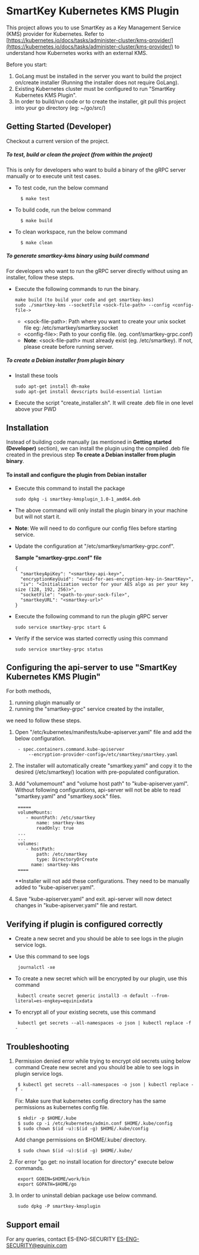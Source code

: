 # SmartKey Kubernetes KMS Plugin

This project allows you to use SmartKey as a Key Management Service (KMS) provider for Kubernetes. Refer to [https://kubernetes.io/docs/tasks/administer-cluster/kms-provider/](https://kubernetes.io/docs/tasks/administer-cluster/kms-provider/) to understand how Kubernetes works with an external KMS.

Before you start:
1. GoLang must be installed in the server you want to build the project on/create installer (Running the installer does not require GoLang).
2. Existing Kubernetes cluster must be configured to run "SmartKey Kubernetes KMS Plugin".
3. In order to build/run code or to create the installer, git pull this project into your go directory (eg: ~/go/src/)



## Getting Started (Developer)
Checkout a current version of the project.

##### To test, build or clean the project (from within the project)
This is only for developers who want to build a binary of the gRPC server manually or to execute unit test cases.
- To test code, run the below command

		$ make test
- To build code, run the below command 

		$ make build
- To clean workspace, run the below command

		$ make clean

##### To generate smartkey-kms binary using build command
For developers who want to run the gRPC server directly without using an installer, follow these steps.
  - Execute the following commands to run the binary.

		make build (to build your code and get smartkey-kms)
		sudo ./smartkey-kms --socketFile <sock-file-path> --config <config-file->
		
       - \<sock-file-path>:  Path where you want to create your unix socket file eg: /etc/smartkey/smartkey.socket
       - \<config-file>: Path to your config file. (eg. conf/smartkey-grpc.conf)
       - **Note**: \<sock-file-path> must already exist (eg. /etc/smartkey). If not, please create before running server.

##### To create a Debian installer from plugin binary
  - Install these tools

		sudo apt-get install dh-make
		sudo apt-get install devscripts build-essential lintian
  - Execute the script "create_installer.sh". It will create .deb file in one level above your PWD

## Installation
Instead of building code manually  (as mentioned in **Getting started (Developer)** section), we can install the plugin using the compiled .deb file created in the previous step **To create a Debian installer from plugin binary**.

#### To install and configure the plugin from Debian installer
  - Execute this command to install the package

		sudo dpkg -i smartkey-kmsplugin_1.0-1_amd64.deb
  - The above command will only install the plugin binary in your machine but will not start it.
  - **Note**: We will need to do configure our config files before starting service.
  - Update the configuration at "/etc/smartkey/smartkey-grpc.conf".   

	**Sample "smartkey-grpc.conf" file**

		{
	      "smartkeyApiKey": "<smartkey-api-key>",
		  "encryptionKeyUuid": "<uuid-for-aes-encryption-key-in-SmartKey>",
		  "iv": "<Initialization vector for your AES algo as per your key size (128, 192, 256)>",
		  "socketFile": "<path-to-your-sock-file>",
		  "smartkeyURL": "<smartkey-url>"
		}
  - Execute the following command to run the plugin gRPC server 
    
	    sudo service smartkey-grpc start &
  - Verify if the service was started correctly using this command
    
	    sudo service smartkey-grpc status

## Configuring the api-server to use "SmartKey Kubernetes KMS Plugin"
For both methods, 
1) running plugin manually or 
2) running the "smartkey-grpc" service created by the installer, 

we need to follow these steps.

1. Open "/etc/kubernetes/manifests/kube-apiserver.yaml" file and add the below configuration.

	    - spec.containers.command.kube-apiserver
	        --encryption-provider-config=/etc/smartkey/smartkey.yaml

2. The installer will automatically create "smartkey.yaml" and copy it to the desired (/etc/smartkey/) location with pre-populated configuration.

3. Add "volumemount" and "volume host path" to "kube-apiserver.yaml". 
Without following configurations, api-server will not be able to read "smartkey.yaml" and "smartkey.sock" files.


	    =====
	    volumeMounts:
	       - mountPath: /etc/smartkey
	           name: smartkey-kms
	           readOnly: true
	    ...
	    ...
	    volumes:
	       - hostPath:
	           path: /etc/smartkey
	           type: DirectoryOrCreate
	         name: smartkey-kms
	    ====
    
	**Installer will not add these configurations. They need to be manually added to "kube-apiserver.yaml".

4. Save "kube-apiserver.yaml" and exit. api-server will now detect changes in "kube-apiserver.yaml" file and restart.
    
## Verifying if plugin is configured correctly
 - Create a new secret and you should be able to see logs in the plugin service logs. 
 - Use this command to see logs
		
		journalctl -xe
 - To create a new secret which will be encrypted by our plugin, use this command
        
        kubectl create secret generic install3 -n default --from-literal=es-engkey=equinixdata
 - To encrypt all of your existing secrets, use this command
	        
        kubectl get secrets --all-namespaces -o json | kubectl replace -f -
    
## Troubleshooting
1. Permission denied error while trying to encrypt old secrets using below command
        Create new secret and you should be able to see logs in plugin service logs. 
        
		$ kubectl get secrets --all-namespaces -o json | kubectl replace -f -
        
	Fix: Make sure that kubernetes config directory has the same permissions as kubernetes config file.

		$ mkdir -p $HOME/.kube
		$ sudo cp -i /etc/kubernetes/admin.conf $HOME/.kube/config
		$ sudo chown $(id -u):$(id -g) $HOME/.kube/config 
        
	Add change permissions on $HOME/.kube/ directory.

		$ sudo chown $(id -u):$(id -g) $HOME/.kube/
2. For error "go get: no install location for directory" execute below commands.

        export GOBIN=$HOME/work/bin
        export GOPATH=$HOME/go
3. In order to uninstall debian package use below command.

        sudo dpkg -P smartkey-kmsplugin

## Support email
For any queries, contact ES-ENG-SECURITY <ES-ENG-SECURITY@equinix.com>